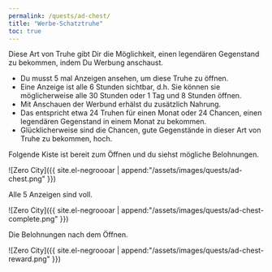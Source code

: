 ```yaml
---
permalink: /quests/ad-chest/
title: "Werbe-Schatztruhe"
toc: true
---
```


Diese Art von Truhe gibt Dir die Möglichkeit, einen legendären Gegenstand zu bekommen, indem Du Werbung anschaust.

- Du musst 5 mal Anzeigen ansehen, um diese Truhe zu öffnen.
- Eine Anzeige ist alle 6 Stunden sichtbar, d.h. Sie können sie möglicherweise alle 30 Stunden oder 1 Tag und 8 Stunden öffnen.
- Mit Anschauen der Werbund erhälst du zusätzlich Nahrung.
- Das entspricht etwa 24 Truhen für einen Monat oder 24 Chancen, einen legendären Gegenstand in einem Monat zu bekommen.
- Glücklicherweise sind die Chancen, gute Gegenstände in dieser Art von Truhe zu bekommen, hoch.

Folgende Kiste ist bereit zum Öffnen und du siehst mögliche Belohnungen.

![Zero City]({{ site.el-negroooar | append:"/assets/images/quests/ad-chest.png" }})

Alle 5 Anzeigen sind voll.

![Zero City]({{ site.el-negroooar | append:"/assets/images/quests/ad-chest-complete.png" }})

Die Belohnungen nach dem Öffnen.

![Zero City]({{ site.el-negroooar | append:"/assets/images/quests/ad-chest-reward.png" }})
